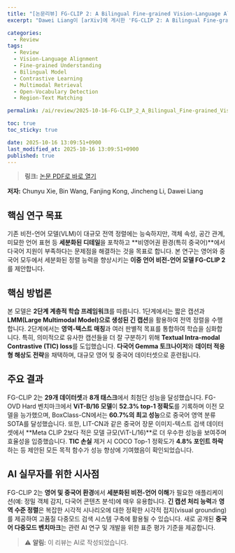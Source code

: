 ```yaml
---
title: "[논문리뷰] FG-CLIP 2: A Bilingual Fine-grained Vision-Language Alignment Model"
excerpt: "Dawei Liang이 [arXiv]에 게시한 'FG-CLIP 2: A Bilingual Fine-grained Vision-Language Alignment Model' 논문에 대한 자세한 리뷰입니다."

categories:
  - Review
tags:
  - Review
  - Vision-Language Alignment
  - Fine-grained Understanding
  - Bilingual Model
  - Contrastive Learning
  - Multimodal Retrieval
  - Open-Vocabulary Detection
  - Region-Text Matching

permalink: /ai/review/2025-10-16-FG-CLIP_2_A_Bilingual_Fine-grained_Vision-Language_Alignment_Model/

toc: true
toc_sticky: true

date: 2025-10-16 13:09:51+0900
last_modified_at: 2025-10-16 13:09:51+0900
published: true
---
```

> **링크:** [논문 PDF로 바로 열기](https://arxiv.org/abs/2510.10921)

**저자:** Chunyu Xie, Bin Wang, Fanjing Kong, Jincheng Li, Dawei Liang



## 핵심 연구 목표
기존 비전-언어 모델(VLM)이 대규모 전역 정렬에는 능숙하지만, 객체 속성, 공간 관계, 미묘한 언어 표현 등 **세분화된 디테일**을 포착하고 **비영어권 환경(특히 중국어)**에서 다국어 지원이 부족하다는 문제점을 해결하는 것을 목표로 합니다. 본 연구는 영어와 중국어 모두에서 세분화된 정렬 능력을 향상시키는 **이중 언어 비전-언어 모델 FG-CLIP 2**를 제안합니다.

## 핵심 방법론
본 모델은 **2단계 계층적 학습 프레임워크**를 따릅니다. 1단계에서는 짧은 캡션과 **LMM(Large Multimodal Model)으로 생성된 긴 캡션**을 활용하여 전역 정렬을 수행합니다. 2단계에서는 **영역-텍스트 매칭**과 여러 판별적 목표를 통합하여 학습을 심화합니다. 특히, 의미적으로 유사한 캡션들을 더 잘 구분하기 위해 **Textual Intra-modal Contrastive (TIC) loss**를 도입했습니다. **다국어 Gemma 토크나이저**와 **데이터 적응형 해상도 전략**을 채택하며, 대규모 영어 및 중국어 데이터셋으로 훈련됩니다.

## 주요 결과
FG-CLIP 2는 **29개 데이터셋**과 **8개 태스크**에서 최첨단 성능을 달성했습니다. FG-OVD Hard 벤치마크에서 **ViT-B/16 모델**이 **52.3% top-1 정확도**를 기록하며 이전 모델을 능가했으며, BoxClass-CN에서는 **60.7%의 최고 성능**으로 중국어 영역 분류 SOTA를 달성했습니다. 또한, LIT-CN과 같은 중국어 장문 이미지-텍스트 검색 데이터셋에서 **Meta CLIP 2보다 적은 모델 규모(ViT-L/16)**로 더 우수한 성능을 보여주며 효율성을 입증했습니다. **TIC 손실** 제거 시 COCO Top-1 정확도가 **4.8% 포인트 하락**하는 등 제안된 모든 목적 함수가 성능 향상에 기여했음이 확인되었습니다.

## AI 실무자를 위한 시사점
FG-CLIP 2는 **영어 및 중국어 환경**에서 **세분화된 비전-언어 이해**가 필요한 애플리케이션(예: 정밀 객체 감지, 다국어 콘텐츠 분석)에 매우 유용합니다. **긴 캡션 처리 능력**과 **영역 수준 정렬**은 복잡한 시각적 시나리오에 대한 정확한 시각적 접지(visual grounding)를 제공하여 고품질 다중모드 검색 시스템 구축에 활용될 수 있습니다. 새로 공개된 **중국어 다중모드 벤치마크**는 관련 AI 연구 및 개발을 위한 표준 평가 기준을 제공합니다.

> ⚠️ **알림:** 이 리뷰는 AI로 작성되었습니다.
